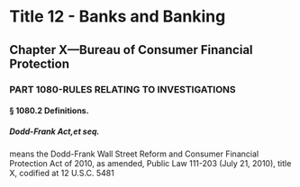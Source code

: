 
# Title 12 - Banks and Banking
## Chapter X—Bureau of Consumer Financial Protection
### PART 1080-RULES RELATING TO INVESTIGATIONS
#### § 1080.2 Definitions.
##### Dodd-Frank Act,et seq.

means the Dodd-Frank Wall Street Reform and Consumer Financial Protection Act of 2010, as amended, Public Law 111-203 (July 21, 2010), title X, codified at 12 U.S.C. 5481

